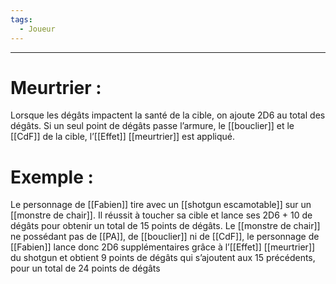 ```yaml
---
tags:
  - Joueur
---
```

___
# Meurtrier : 

Lorsque les dégâts impactent la santé de la cible, on ajoute 2D6 au total des dégâts. Si un seul point de dégâts passe l’armure, le [[bouclier]] et le [[CdF]] de la cible, l’[[Effet]] [[meurtrier]] est appliqué. 

# Exemple : 

Le personnage de [[Fabien]] tire avec un [[shotgun escamotable]] sur un [[monstre de chair]]. Il réussit à toucher sa cible et lance ses 2D6 + 10 de dégâts pour obtenir un total de 15 points de dégâts. Le [[monstre de chair]] ne possédant pas de [[PA]], de [[bouclier]] ni de [[CdF]], le personnage de [[Fabien]] lance donc 2D6 supplémentaires grâce à l’[[Effet]] [[meurtrier]] du shotgun et obtient 9 points de dégâts qui s’ajoutent aux 15 précédents, pour un total de 24 points de dégâts